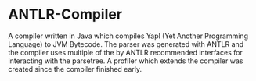 # ANTLR-Compiler
A compiler written in Java which compiles Yapl (Yet Another Programming Language) to JVM Bytecode.
The parser was generated with ANTLR and the compiler uses multiple of the by ANTLR recommended interfaces for interacting with the parsetree.
A profiler which extends the compiler was created since the compiler finished early.
